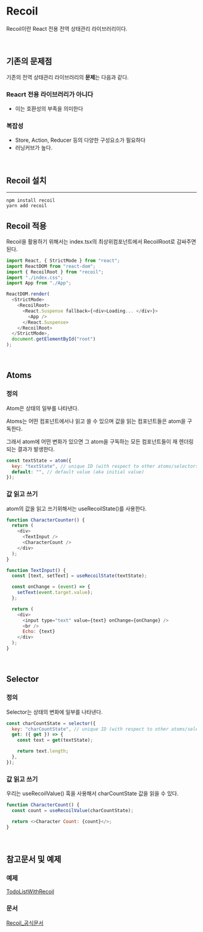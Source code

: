 # Recoil

Recoil이란 React 전용 전역 상태관리 라이브러리이다.

<br>

## 기존의 문제점

기존의 전역 상태관리 라이브러리의 **문제**는 다음과 같다.

### Reacrt 전용 라이브러리가 아니다

- 이는 호환성의 부족을 의미한다

### 복잡성

- Store, Action, Reducer 등의 다양한 구성요소가 필요하다
- 러닝커브가 높다.

<br>

## Recoil 설치

---

```
npm install recoil
yarn add recoil
```

## Recoil 적용

Recoil을 활용하기 위해서는 index.tsx의 최상위컴포넌트에서 RecoilRoot로 감싸주면 된다.

```javascript
import React, { StrictMode } from "react";
import ReactDOM from "react-dom";
import { RecoilRoot } from "recoil";
import "./index.css";
import App from "./App";

ReactDOM.render(
  <StrictMode>
    <RecoilRoot>
      <React.Suspense fallback={<div>Loading... </div>}>
        <App />
      </React.Suspense>
    </RecoilRoot>
  </StrictMode>,
  document.getElementById("root")
);
```

<br>

## Atoms

### <b>정의</b>

Atom은 상태의 일부를 나타낸다.

Atoms는 어떤 컴포넌트에서나 읽고 쓸 수 있으며 값을 읽는 컴포넌트들은 atom을 구독한다.

그래서 atom에 어떤 변화가 있으면 그 atom을 구독하는 모든 컴포넌트들이 재 렌더링 되는 결과가 발생한다.

```javascript
const textState = atom({
  key: "textState", // unique ID (with respect to other atoms/selectors)
  default: "", // default value (aka initial value)
});
```

### <b>값 읽고 쓰기</b>

atom의 값을 읽고 쓰기위해서는 useRecoilState()를 사용한다.

```javascript
function CharacterCounter() {
  return (
    <div>
      <TextInput />
      <CharacterCount />
    </div>
  );
}

function TextInput() {
  const [text, setText] = useRecoilState(textState);

  const onChange = (event) => {
    setText(event.target.value);
  };

  return (
    <div>
      <input type="text" value={text} onChange={onChange} />
      <br />
      Echo: {text}
    </div>
  );
}
```

<br>

## Selector

### <b>정의</b>

Selector는 상태의 변화에 일부를 나타낸다.

```javascript
const charCountState = selector({
  key: "charCountState", // unique ID (with respect to other atoms/selectors)
  get: ({ get }) => {
    const text = get(textState);

    return text.length;
  },
});
```

### <b>값 읽고 쓰기</b>

우리는 useRecoilValue() 훅을 사용해서 charCountState 값을 읽을 수 있다.

```javascript
function CharacterCount() {
  const count = useRecoilValue(charCountState);

  return <>Character Count: {count}</>;
}
```

<br>

## 참고문서 및 예제

### 예제

[TodoListWithRecoil](https://github.com/jongjin1010/State-Management/tree/main/recoil)

### 문서

[Recoil\_공식문서](https://recoiljs.org/ko/docs/introduction/getting-started)
